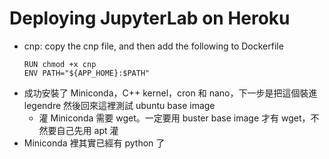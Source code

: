 # Deploying JupyterLab on Heroku

* cnp: copy the cnp file, and then add the following to Dockerfile
  ```
  RUN chmod +x cnp
  ENV PATH="${APP_HOME}:$PATH"
  ```
* 成功安裝了 Miniconda，C++ kernel，cron 和 nano，下一步是把這個裝進 legendre 然後回來這裡測試 ubuntu base image
  * 灌 Miniconda 需要 wget。一定要用 buster base image 才有 wget，不然要自己先用 apt 灌
* Miniconda 裡其實已經有 python 了
